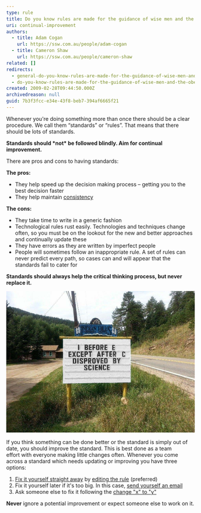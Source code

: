 ```yaml
---
type: rule
title: Do you know rules are made for the guidance of wise men and the obedience of fools?
uri: continual-improvement
authors:
  - title: Adam Cogan
    url: https://ssw.com.au/people/adam-cogan
  - title: Cameron Shaw
    url: https://ssw.com.au/people/cameron-shaw
related: []
redirects:
  - general-do-you-know-rules-are-made-for-the-guidance-of-wise-men-and-the-obedience-of-fools
  - do-you-know-rules-are-made-for-the-guidance-of-wise-men-and-the-obedience-of-fools
created: 2009-02-28T09:44:50.000Z
archivedreason: null
guid: 7b3f3fcc-e34e-43f8-beb7-394af6665f21
---
```

Whenever you're doing something more than once there should be a clear procedure. We call them “standards” or “rules”. That means that there should be lots of standards.

**Standards should \*not\* be followed blindly. Aim for continual improvement.**

There are pros and cons to having standards:

<!--endintro-->

**The pros:**

* They help speed up the decision making process – getting you to the best decision faster
* They help maintain [consistency](/do-you-understand-the-value-of-consistency)

**The cons:**

* They take time to write in a generic fashion
* Technological rules rust easily. Technologies and techniques change often, so you must be on the lookout for the new and better approaches and continually update these
* They have errors as they are written by imperfect people
* People will sometimes follow an inappropriate rule. A set of rules can never predict every path, so cases can and will appear that the standards fail to cater for

**Standards should always help the critical thinking process, but never replace it.**

![Figure: As this sign demonstrates, no rule is universal](white-sign.jpg)

If you think something can be done better or the standard is simply out of date, you should improve the standard. This is best done as a team effort with everyone making little changes often. Whenever you come across a standard which needs updating or improving you have three options:

1. [Fix it yourself straight away](/fix-small-web-errors) by [editing the rule](https://github.com/SSWConsulting/SSW.Rules.Content/wiki/How-to-Edit-Rules) (preferred)
2. Fix it yourself later if it's too big. In this case, [send yourself an email](/dones-do-you-send-yourself-emails)
3. Ask someone else to fix it following the [change "x" to "y"](/do-you-ask-for-content-changes-using-from-x-to-y)

**Never** ignore a potential improvement or expect someone else to work on it.
